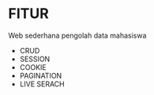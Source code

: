 # FITUR

Web sederhana pengolah data mahasiswa

- CRUD
- SESSION
- COOKIE
- PAGINATION
- LIVE SERACH
